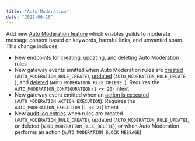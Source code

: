 ```yaml
---
title: "Auto Moderation"
date: "2022-06-16"
---
```


Add new [Auto Moderation feature](/docs/resorces/auto-moderation) which enables guilds to moderate message content based on keywords, harmful links, and unwanted spam. This change includes:

* New endpoints for [creating](/docs/resources/auto-moderation#create-auto-moderation-rule), [updating](/docs/resources/auto-moderation#modify-auto-moderation-rule), and [deleting](/docs/resources/auto-moderation#delete-auto-moderation-rule) Auto Moderation rules
* New gateway events emitted when Auto Moderation rules are [created](/docs/events/gateway-events#auto-moderation-rule-create) (`AUTO_MODERATION_RULE_CREATE`), [updated](/docs/events/gateway-events#auto-moderation-rule-update) (`AUTO_MODERATION_RULE_UPDATE `), and [deleted](/docs/events/gateway-events#auto-moderation-rule-delete) (`AUTO_MODERATION_RULE_DELETE `). Requires the `AUTO_MODERATION_CONFIGURATION` (`1 << 20`) intent
* New gateway event emitted when an [action is executed](/docs/events/gateway-events#auto-moderation-action-execution) (`AUTO_MODERATION_ACTION_EXECUTION`). Requires the `AUTO_MODERATION_EXECUTION` (`1 << 21`) intent
* New [audit log entries](/docs/resources/audit-log#audit-log-entry-object-audit-log-events) when rules are created (`AUTO_MODERATION_RULE_CREATE`), updated (`AUTO_MODERATION_RULE_UPDATE`), or deleted (`AUTO_MODERATION_RULE_DELETE`), or when Auto Moderation performs an action (`AUTO_MODERATION_BLOCK_MESSAGE`)
